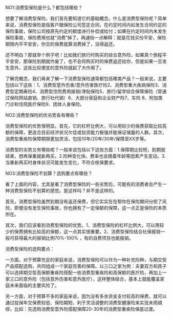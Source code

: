 NO1:消费型保险是什么？都包括哪些？

想要了解消费型保险，我们首先要知道它的基础概念。什么是消费型保险呢？简单来说，消费型保险是指客户跟保险公司签定合同，在约定时间内如发生合同约定的保险事故，保险公司按原先约定的额度进行补偿或给付；如果在约定时间内未发生保险事故，保险费用也就“消费”掉了。再通俗一点解释：就是花钱买份平安，保险期限内平平安安，你交的保费就算消费掉了，没得返还。



还不明白？那就举个例子吧！比如我们旅行时购买的综合意外险，如果真个旅程平平安安，那保险到期就作废了，也不会将购买时的保费返还给你，但是如果一旦发生意外，这些比较便宜的意外险就起了大作用了。

了解完概念，我们再来了解一下消费型保险通常都包括哪类产品？一般来说，主要包括以下这些：1、消费型意外伤害/意外伤害医疗险2、消费型重大疾病保险3、消费型定期寿险4、消费型住院费用报销/津贴保险5、旅行/留学综合保障保险（常通过保险网站直销、旅行社代销）6、大部分家庭和企业财产险7、车险 8、附加类门诊和住院医疗保险9、团体人身保险。





NO2:消费型保险的优劣势各有哪些？



消费型保险的优势很明显。首先，它的杠杆比例大，可以用较少的保费获取比较高额的保障，更适合目前经济状况欠佳或投资能力极强并能保证储蓄的人群。其次，消费型重疾险保障期限更加灵活，包括10年/20年/30年/保障至XX岁等。

消费型的劣势又有哪些呢？一般来说包括以下这些方面：1.保障期比较短，到期就结束，想再保重就新再买。2.险种变化快、费率也会随着年龄等因素产生变动。3.当重新再买时身体状况可能发生变化，不符合核保要求。



NO3:消费型保险不划算？选购要点有哪些？

看了上面的内容，尤其是看了消费型保险的一些劣势后，可能有的消费者会产生一种消费型保险不划算的感觉。是这样吗？并不是这样的。



首先，消费型保险虽然到期没有返还保费，但它实实在在帮你在保险期间分担了风险，即便没有发生保险事故，你也拥有了一定保额的保障，这一点正是保险的本质所在。



其次，我们应该看到消费型保险的优势。1、消费型保险的杠杆比例大，可以用较少的保费拥有比较高的保额，这一点其实很重要。2、消费型保险结合社保报销一般可获得最大的报销比例70%-100% ，有的自费项目也能报销。



消费型保险的选购要点：



一方面，对于预算充足的家庭来说，消费型保险可以作为一种补充险种，与期交型产品搭配选购，共同组成一个家庭完善的保障。以三口之家为例：夫妻双方和孩子可以选择期交型高保额重疾险搭配一些消费型重疾险和高保额的医疗险，再加上一家三口的意外险（包括意外伤害和意外医疗），这样整体结合，基本上就能覆盖家庭未来面临的主要风险了。



另一方面，对于预算不多的家庭来说，因为没有多余资金支付较高的保费，就可以通过投保年交保费较低、保险期短、利于灵活调整的消费型健康险来实现未雨绸缪。比如：先选购消费型意外险搭配保障20-30年的消费型重疾险保底过渡。

